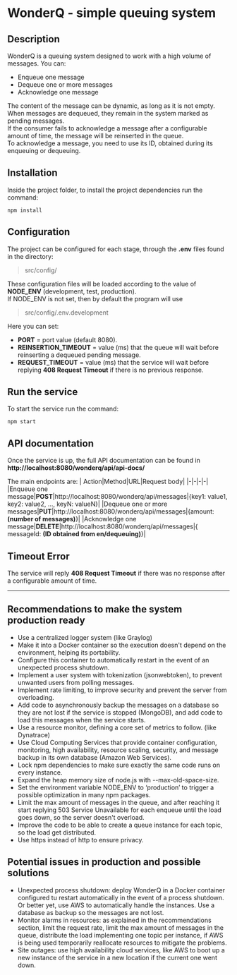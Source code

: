 # WonderQ - simple queuing system

## Description
WonderQ is a queuing system designed to work with a high volume of messages. You can:
- Enqueue one message
- Dequeue one or more messages
- Acknowledge one message

The content of the message can be dynamic, as long as it is not empty.\
When messages are dequeued, they remain in the system marked as pending messages.\
If the consumer fails to acknowledge a message after a configurable amount of time, the message will be reinserted in the queue.\
To acknowledge a message, you need to use its ID, obtained during its enqueuing or dequeuing.

## Installation
Inside the project folder, to install the project dependencies run the command:
~~~
npm install
~~~

## Configuration
The project can be configured for each stage, through the **.env** files found in the directory: 
> src/config/

These configuration files will be loaded according to the value of **NODE_ENV** (development, test, production).\
If NODE_ENV is not set, then by default the program will use
> src/config/.env.development

Here you can set:
- **PORT** = port value (default 8080).
- **REINSERTION_TIMEOUT** = value (ms) that the queue will wait before reinserting a dequeued pending message.
- **REQUEST_TIMEOUT** = value (ms) that the service will wait before replying **408 Request Timeout** if there is no previous response.

## Run the service
To start the service run the command:
~~~
npm start
~~~

## API documentation
Once the service is up, the full API documentation can be found in\
**http://localhost:8080/wonderq/api/api-docs/**

The main endpoints are:
| Action|Method|URL|Request body|
|-|-|-|-|
|Enqueue one message|**POST**|http://localhost:8080/wonderq/api/messages|{key1: value1, key2: value2, ..., keyN: valueN}|
|Dequeue one or more messages|**PUT**|http://localhost:8080/wonderq/api/messages|{amount: **(number of messages)**}|
|Acknowledge one message|**DELETE**|http://localhost:8080/wonderq/api/messages|{ messageId: **(ID obtained from en/dequeuing)**}|

## Timeout Error
The service will reply **408 Request Timeout** if there was no response after a configurable amount of time.


---

## Recommendations to make the system production ready
- Use a centralized logger system (like Graylog)
- Make it into a Docker container so the execution doesn't depend on the environment, helping its portability.
- Configure this container to automatically restart in the event of an unexpected process shutdown.
- Implement a user system with tokenization (jsonwebtoken), to prevent unwanted users from polling messages.
- Implement rate limiting, to improve security and prevent the server from overloading.
- Add code to asynchronously backup the messages on a database so they are not lost if the service is stopped (MongoDB), and add code to load this messages when the service starts.
- Use a resource monitor, defining a core set of metrics to follow. (like Dynatrace)
- Use Cloud Computing Services that provide container configuration, monitoring, high availability, resource scaling, security, and message backup in its own database (Amazon Web Services).
- Lock npm dependencies to make sure exactly the same code runs on every instance.
- Expand the heap memory size of node.js with --max-old-space-size.
- Set the environment variable NODE_ENV to ‘production’ to trigger a possible optimization in many npm packages.
- Limit the max amount of messages in the queue, and after reaching it start replying 503 Service Unavailable for each enqueue until the load goes down, so the server doesn't overload.
- Improve the code to be able to create a queue instance for each topic, so the load get distributed.
- Use https instead of http to ensure privacy.

## Potential issues in production and possible solutions
- Unexpected process shutdown: deploy WonderQ in a Docker container configured tu restart automatically in the event of a process shutdown. Or better yet, use AWS to automatically handle the instances. Use a database as backup so the messages are not lost.
- Monitor alarms in resources: as explained in the recommendations section, limit the request rate, limit the max amount of messages in the queue, distribute the load implementing one topic per instance, if AWS is being used temporarily reallocate resources to mitigate the problems.
- Site outages: use high availability cloud services, like AWS to boot up a new instance of the service in a new location if the current one went down.
